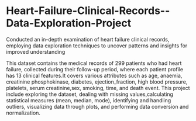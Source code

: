 # Heart-Failure-Clinical-Records--Data-Exploration-Project
 Conducted an in-depth examination of heart failure clinical records, employing data exploration techniques to uncover patterns and insights for improved understanding

This dataset contains the medical records of 299 patients who had heart failure, collected during their follow-up period, where each patient profile has 13 clinical features.It covers various attributes such as age, anaemia, creatinine phosphokinase, diabetes, ejection_fraction, high blood pressure, platelets, serum creatinine,sex, smoking, time, and death event. This project include exploring the dataset, dealing with missing values,calculating statistical measures (mean, median, mode), identifying and handling outliers, visualizing data through plots, and performing data conversion and normalization.
